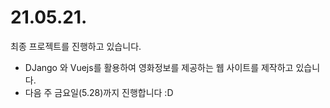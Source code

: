 # 21.05.21.

최종 프로젝트를 진행하고 있습니다.

- DJango 와 Vuejs를 활용하여 영화정보를 제공하는 웹 사이트를 제작하고 있습니다.
- 다음 주 금요일(5.28)까지 진행합니다 :D

